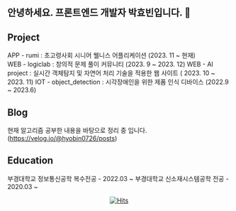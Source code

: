 ## 안녕하세요. 프론트엔드 개발자 박효빈입니다. 👋

## Project
APP - rumi : 초고령사회 시니어 웰니스 어플리케이션 (2023. 11 ~ 현재) </br>
WEB - logiclab :  창의적 문제 풀이 커뮤니티 (2023. 9 ~ 2023. 12)
WEB - AI project : 실시간 객체탐지 및 자연어 처리 기술을 적용한 웹 사이트 ( 2023. 10 ~ 2023. 11)
IOT - object_detection : 시각장애인을 위한 제품 인식 디바이스 (2022.9 ~ 2023.6)

## Blog
현재 알고리즘 공부한 내용을 바탕으로 정리 중 입니다.
(https://velog.io/@hyobin0726/posts)

## Education
부경대학교 정보통신공학 복수전공 - 2022.03 ~
부경대학교 신소재시스템공학 전공 - 2020.03 ~

  <div align=center>
	
  [![Hits](https://hits.seeyoufarm.com/api/count/incr/badge.svg?url=https%3A%2F%2Fgithub.com%2Fzzsza)](https://hits.seeyoufarm.com) 
	
  </div>

